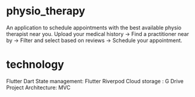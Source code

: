 # physio_therapy

An application to schedule appointments with the best available physio therapist near you.
Upload your medical history -> Find a practitioner near by -> Filter and select based on reviews -> Schedule your appointment.

# technology

Flutter Dart
State management: Flutter Riverpod
Cloud storage : G Drive
Project Architecture: MVC

